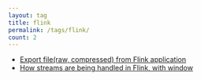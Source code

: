 ```yaml
---
layout: tag
title: flink
permalink: /tags/flink/
count: 2
---
```


- [Export file(raw, compressed) from Flink application](https://kination.github.io/posts/2022-09-11-export-file-from-flink-app/)
- [How streams are being handled in Flink, with window](https://kination.github.io/posts/2022-06-05-flink-handle-stream-window/)
